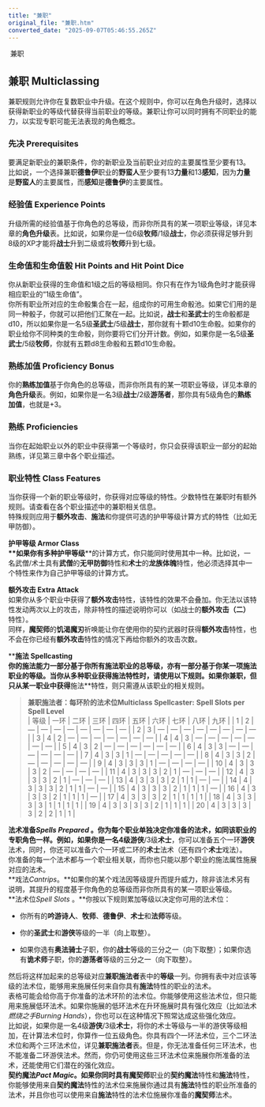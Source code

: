 ```yaml
---
title: "兼职"
original_file: "兼职.htm"
converted_date: "2025-09-07T05:46:55.265Z"
---
```


﻿ 兼职  

## 兼职 Multiclassing

兼职规则允许你在复数职业中升级。在这个规则中，你可以在角色升级时，选择以获得新职业的等级代替获得当前职业的等级。兼职让你可以同时拥有不同职业的能力，以实现专职可能无法表现的角色概念。

### 先决 Prerequisites

要满足新职业的兼职条件，你的新职业及当前职业对应的主要属性至少要有13。比如说，一个选择兼职**德鲁伊**职业的**野蛮人**至少要有13**力量**和13**感知**，因为**力量**是**野蛮人**的主要属性，而**感知**是**德鲁伊**的主要属性。

### 经验值 Experience Points

升级所需的经验值基于你角色的总等级，而非你所具有的某一项职业等级，详见本章的**角色升级**表。比如说，如果你是一位6级**牧师**/1级**战士**，你必须获得足够升到8级的XP才能将**战士**升到二级或将**牧师**升到七级。

### 生命值和生命值骰 Hit Points and Hit Point Dice

你从新职业获得的生命值和1级之后的等级相同。你只有在作为1级角色时才能获得相应职业的“1级生命值”。  
你所有职业所对应的生命骰集合在一起，组成你的可用生命骰池。如果它们用的是同一种骰子，你就可以把他们汇聚在一起。比如说，**战士**和**圣武士**的生命骰都是d10，所以如果你是一名5级**圣武士**/5级**战士**，那你就有十颗d10生命骰。如果你的职业给你不同种类的生命骰，则你要将它们分开计数。例如，如果你是一名5级**圣武士**/5级**牧师**，你就有五颗d8生命骰和五颗d10生命骰。

### 熟练加值 Proficiency Bonus

你的**熟练加值**基于你角色的总等级，而非你所具有的某一项职业等级，详见本章的**角色升级**表。例如，如果你是一名3级**战士**/2级**游荡者**，那你具有5级角色的**熟练加值**，也就是+3。

### 熟练 Proficiencies

当你在起始职业以外的职业中获得第一个等级时，你只会获得该职业一部分的起始熟练，详见第三章中各个职业描述。

### 职业特性 Class Features

当你获得一个新的职业等级时，你获得对应等级的特性。少数特性在兼职时有额外规则。请查看在各个职业描述中的兼职相关信息。  
特殊规则应用于**额外攻击**、**施法**和你提供可选的护甲等级计算方式的特性（比如无甲防御）。

****护甲等级 Armor Class**  
**如果你有多种****护甲等级****的计算方式，你只能同时使用其中一种。比如说，一名武僧/术士具有**武僧**的**无甲防御**特性和**术士**的**龙族体魄**特性，他必须选择其中一个特性来作为自己护甲等级的计算方式。

****额外攻击 Extra Attack****  
如果你从多个职业中获得了**额外攻击**特性，该特性的效果不会叠加。你无法以该特性发动两次以上的攻击，除非特性的描述说明你可以（如战士的**额外攻击（二）** 特性）。  
同样，**魔契师**的**饥渴魔刃**祈唤能让你在使用你的契约武器时获得**额外攻击**特性，也不会在你已经有**额外攻击**特性的情况下再给你额外的攻击次数。

****施法 Spellcasting**  
**你的施法能力一部分基于你所有施法职业的总等级，亦有一部分基于你某一项施法职业的等级。当你从多种职业获得施法特性时，请使用以下规则。如果你兼职，但只从某一职业中获得**施法**特性，则只需遵从该职业的相关规则。

> **兼职施法者：每环阶的法术位Multiclass Spellcaster:** **Spell Slots per Spell Level**  
> | 等级 | 一环 | 二环 | 三环 | 四环 | 五环 | 六环 | 七环 | 八环 | 九环 |
> | 1 | 2 | — | — | — | — | — | — | — | — |
> | 2 | 3 | — | — | — | — | — | — | — | — |
> | 3 | 4 | 2 | — | — | — | — | — | — | — |
> | 4 | 4 | 3 | — | — | — | — | — | — | — |
> | 5 | 4 | 3 | 2 | — | — | — | — | — | — |
> | 6 | 4 | 3 | 3 | — | — | — | — | — | — |
> | 7 | 4 | 3 | 3 | 1 | — | — | — | — | — |
> | 8 | 4 | 3 | 3 | 2 | — | — | — | — | — |
> | 9 | 4 | 3 | 3 | 3 | 1 | — | — | — | — |
> | 10 | 4 | 3 | 3 | 3 | 2 | — | — | — | — |
> | 11 | 4 | 3 | 3 | 3 | 2 | 1 | — | — | — |
> | 12 | 4 | 3 | 3 | 3 | 2 | 1 | — | — | — |
> | 13 | 4 | 3 | 3 | 3 | 2 | 1 | 1 | — | — |
> | 14 | 4 | 3 | 3 | 3 | 2 | 1 | 1 | — | — |
> | 15 | 4 | 3 | 3 | 3 | 2 | 1 | 1 | 1 | — |
> | 16 | 4 | 3 | 3 | 3 | 2 | 1 | 1 | 1 | — |
> | 17 | 4 | 3 | 3 | 3 | 2 | 1 | 1 | 1 | 1 |
> | 18 | 4 | 3 | 3 | 3 | 3 | 1 | 1 | 1 | 1 |
> | 19 | 4 | 3 | 3 | 3 | 3 | 2 | 1 | 1 | 1 |
> | 20 | 4 | 3 | 3 | 3 | 3 | 2 | 2 | 1 | 1 |

**法术准备*Spells Prepared* 。**你为每个职业单独决定你准备的法术，如同该职业的专职角色一样。例如，如果你是一名4级**游侠**/3级**术士**，你可以准备五个一环**游侠**法术，同时，你还可以准备六个一环或二环的**术士**法术（还有四个**术士**戏法）。  
你准备的每一个法术都与一个职业相关联，而你也只能以那个职业的施法属性施展对应的法术。  
**戏法*Cantrips*。**如果你的某个戏法因等级提升而提升威力，除非该法术另有说明，其提升的程度基于你角色的总等级而非你所具有的某一项职业等级。  
**法术位*Spell Slots* 。**你按以下规则累加等级以决定你可用的法术位：

-   你所有的**吟游诗人**、**牧师**、**德鲁伊**、**术士**和**法师**等级。
    
-   你的**圣武士**和**游侠**等级的一半（向上取整）。
    
-   如果你选有**奥法骑士**子职，你的**战士**等级的三分之一（向下取整）；如果你选有**诡术师**子职，你的**游荡者**等级的三分之一（向下取整）。
    

然后将这样加起来的总等级对应**兼职施法者**表中的**等级**一列。你拥有表中对应该等级的法术位，能够用来施展任何来自你具有**施法**特性的职业的法术。  
表格可能会给你高于你准备的法术环阶的法术位。你能够使用这些法术位，但只能用来施展低环法术。如果你施展的低环法术在升环施展时具有强化效应（比如法术*燃烧之手Burning Hands*），你也可以在这种情况下照常达成这些强化效应。  
比如说，如果你是一名4级**游侠**/3级**术士**，将你的术士等级与一半的游侠等级相加，在计算法术位时，你算作一位五级角色。你具有四个一环法术位，三个二环法术位和两个三环法术位，详见**兼职施法者**表。但是，你无法准备任何三环法术，也不能准备二环游侠法术。然而，你仍可使用这些三环法术位来施展你所准备的法术，还能使用它们潜在的强化效应。  
**契约魔法*Pact Magic*。**如果你同时具有**魔契师**职业的**契约魔法**特性和**施法**特性，你能够使用来自**契约魔法**特性的法术位来施展你通过具有**施法**特性的职业所准备的法术，并且你也可以使用来自**施法**特性的法术位施展你准备的**魔契师**法术。